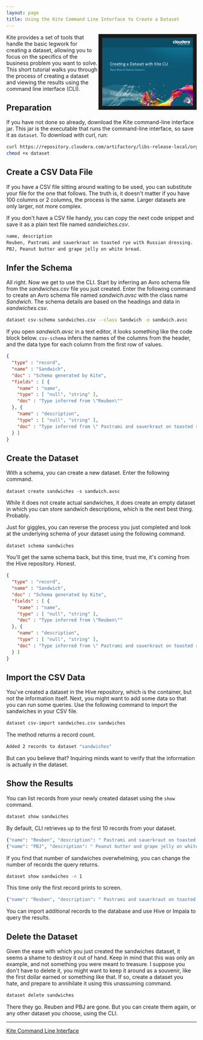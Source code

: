 ```yaml
---
layout: page
title: Using the Kite Command Line Interface to Create a Dataset
---
```


<a href="https://www.youtube.com/watch?v=li3erFGiEw8&list=PLGzsQf6UXBR-BJz5BGzJb2mMulWTfTu99&index=2">
<img src="https://raw.githubusercontent.com/DennisDawson/KiteImages/master/CLItitle.jpg" 
alt="Kite CLI Video" width="240" height="180" border="10" align="right" title="Link to Kite CLI Video"/></a>

Kite provides a set of tools that handle the basic legwork for creating a dataset, allowing you to focus on the specifics of the business problem you want to solve. This short tutorial walks you through the process of creating a dataset and viewing the results using the command line interface (CLI).

## Preparation

If you have not done so already, download the Kite command-line interface jar. This jar is the executable that runs the command-line interface, so save it as `dataset`. To download with curl, run:

```bash
curl https://repository.cloudera.com/artifactory/libs-release-local/org/kitesdk/kite-tools/0.15.0/kite-tools-0.15.0-binary.jar -o dataset
chmod +x dataset
```

## Create a CSV Data File

If you have a CSV file sitting around waiting to be used, you can substitute your file for the one that follows. The truth is, it doesn't matter if you have 100 columns or 2 columns, the process is the same. Larger datasets are only larger, not more complex.

If you don't have a CSV file handy, you can copy the next code snippet and save it as a plain text file named *sandwiches.csv*.

```bash
name, description
Reuben, Pastrami and sauerkraut on toasted rye with Russian dressing.
PBJ, Peanut butter and grape jelly on white bread.
```

## Infer the Schema

All right. Now we get to use the CLI. Start by inferring an Avro schema file from the *sandwiches.csv* file you just created. Enter the following command to create an Avro schema file named *sandwich.avsc* with the class name *Sandwich*. The schema details are based on the headings and data in *sandwiches.csv*.

```bash
dataset csv-schema sandwiches.csv --class Sandwich -o sandwich.avsc
```

If you open *sandwich.avsc* in a text editor, it looks something like the code block below. `csv-schema` infers the names of the columns from the header, and the data type for each column from the first row of values.

```json
{
  "type" : "record",
  "name" : "Sandwich",
  "doc" : "Schema generated by Kite",
  "fields" : [ {
    "name" : "name",
    "type" : [ "null", "string" ],
    "doc" : "Type inferred from \"Reuben\""
  }, {
    "name" : "description",
    "type" : [ "null", "string" ],
    "doc" : "Type inferred from \" Pastrami and sauerkraut on toasted rye with Russian dressing.\""
  } ]
}
```

## Create the Dataset

With a schema, you can create a new dataset. Enter the following command.

`dataset create sandwiches -s sandwich.avsc`

While it does not create actual sandwiches, it does create an empty dataset in which you can store sandwich descriptions, which is the next best thing. Probably.

Just for giggles, you can reverse the process you just completed and look at the underlying schema of your dataset using the following command.

`dataset schema sandwiches`

You'll get the same schema back, but this time, trust me, it's coming from the Hive repository. Honest.

```json
{
  "type" : "record",
  "name" : "Sandwich",
  "doc" : "Schema generated by Kite",
  "fields" : [ {
    "name" : "name",
    "type" : [ "null", "string" ],
    "doc" : "Type inferred from \"Reuben\""
  }, {
    "name" : "description",
    "type" : [ "null", "string" ],
    "doc" : "Type inferred from \" Pastrami and sauerkraut on toasted rye with Russian dressing.\""
  } ]
}
```

## Import the CSV Data
You've created a dataset in the Hive repository, which is the container, but not the information itself. Next, you might want to add some data so that you can run some queries. Use the following command to import the sandwiches in your CSV file.

```bash
dataset csv-import sandwiches.csv sandwiches
```

The method returns a record count. 
```bash
Added 2 records to dataset "sandwiches"
```

But can you believe that? Inquiring minds want to verify that the information is actually in the dataset.

## Show the Results

You can list records from your newly created dataset using the `show` command.

```bash
dataset show sandwiches
```

By default, CLI retrieves up to the first 10 records from your dataset.

```bash
{"name": "Reuben", "description": " Pastrami and sauerkraut on toasted rye with Russian dressing."}
{"name": "PBJ", "description": " Peanut butter and grape jelly on white bread."}
```

If you find that number of sandwiches overwhelming, you can change the number of records the query returns.

```bash
dataset show sandwiches -n 1
```

This time only the first record prints to screen.

```bash
{"name": "Reuben", "description": " Pastrami and sauerkraut on toasted rye with Russian dressing."}
```

You can import additional records to the database and use Hive or Impala to query the results.

## Delete the Dataset

Given the ease with which you just created the sandwiches dataset, it seems a shame to destroy it out of hand. Keep in mind that this was only an example, and not something you were meant to treasure. I suppose you don't have to delete it, you might want to keep it around as a souvenir, like the first dollar earned or something like that. If so, create a dataset you hate, and prepare to annihilate it using this unassuming command.

```bash
dataset delete sandwiches
```

There they go. Reuben and PBJ are gone. But you can create them again, or any other dataset you choose, using the CLI.

----

[Kite Command Line Interface](../Kite-Dataset-Command-Line-Interface/)

